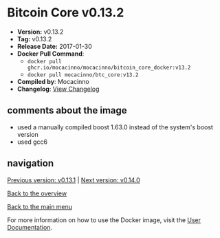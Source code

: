 # Bitcoin Core v0.13.2

- **Version:** v0.13.2
- **Tag:** v0.13.2
- **Release Date:** 2017-01-30
- **Docker Pull Command**:
  - `docker pull ghcr.io/mocacinno/mocacinno/bitcoin_core_docker:v13.2`
  - `docker pull mocacinno/btc_core:v13.2`
- **Compiled by**: Mocacinno
- **Changelog**: [View Changelog](https://github.com/bitcoin/bitcoin/blob/v0.13.2/doc/release-notes.md)

## comments about the image

- used a manually compiled boost 1.63.0 instead of the system's boost version
- used gcc6

## navigation

[Previous version: v0.13.1](./v13.1.md) | [Next version: v0.14.0](./v14.0.md)

[Back to the overview](./Readme.md)

[Back to the main menu](../Readme.md)

For more information on how to use the Docker image, visit the [User Documentation](../userdocs/Readme.md).
